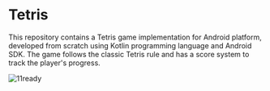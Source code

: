 # Tetris
This repository contains a Tetris game implementation for Android platform, developed from scratch using Kotlin programming language and Android SDK. The game follows the classic Tetris rule and has a score system to track the player's progress.


![11ready](https://user-images.githubusercontent.com/90519548/236853434-9c9e057c-a900-488c-9fbf-ee5fb973a964.gif)
